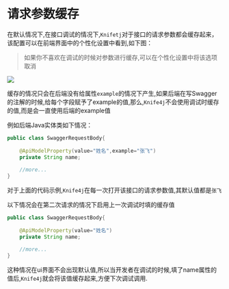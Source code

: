 # 请求参数缓存

在默认情况下,在接口调试的情况下,`Knifetj`对于接口的请求参数都会缓存起来，该配置可以在前端界面中的个性化设置中看到,如下图：

> 如果你不喜欢在调试的时候对参数进行缓存,可以在个性化设置中将该选项取消

![](/knife4j/images/knife4j/plus/cacheparameter.png)


缓存的情况只会在后端没有给属性`example`的情况下产生,如果后端在写Swagger的注解的时候,给每个字段赋予了example的值,那么,`Knife4j`不会使用调试时缓存的值,而是会一直使用后端的example值

例如后端Java实体类如下情况：

```java
public class SwaggerRequestBody{
    
    @ApiModelProperty(value="姓名",example="张飞")
    private String name;
    
    //more...
}
```


对于上面的代码示例,`Knife4j`在每一次打开该接口的请求参数值,其默认值都是`张飞`



以下情况会在第二次请求的情况下启用上一次调试时填的缓存值

```java
public class SwaggerRequestBody{
    
    @ApiModelProperty(value="姓名")
    private String name;
    
    //more...
}
```

这种情况在ui界面不会出现默认值,所以当开发者在调试的时候,填了name属性的值后,`Knife4j`就会将该值缓存起来,方便下次调试调用.